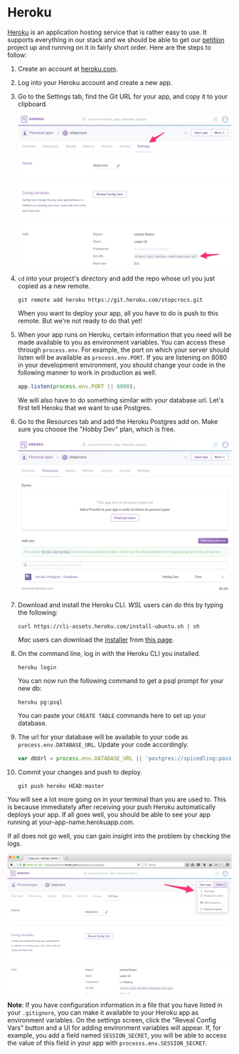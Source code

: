 # Heroku

<a href="https://www.heroku.com">Heroku</a> is an application hosting service that is rather easy to use. It supports everything in our stack and we should be able to get our <a href="../wk7_petition">petition</a> project up and running on it in fairly short order. Here are the steps to follow:

1. Create an account at <a href="https://www.heroku.com">heroku.com</a>.

2. Log into your Heroku account and create a new app.

3. Go to the Settings tab, find the Git URL for your app, and copy it to your clipboard.

    <img src="settings_tab.png" alt="Settings">

4. `cd` into your project's directory and add the repo whose url you just copied as a new remote.

    ```
    git remote add heroku https://git.heroku.com/stopcrocs.git
    ```

    When you want to deploy your app, all you have to do is push to this remote. But we're not ready to do that yet!

5. When your app runs on Heroku, certain information that you need will be made available to you as environment variables. You can access these through `process.env`. For example, the port on which your server should listen will be available as `process.env.PORT`. If you are listening on 8080 in your development environment, you should change your code in the following manner to work in production as well.

    ```js
    app.listen(process.env.PORT || 8080);
    ```
    We will also have to do something similar with your database url. Let's first tell Heroku that we want to use Postgres.

6. Go to the Resources tab and add the Heroku Postgres add on. Make sure you choose the "Hobby Dev" plan, which is free.

    <img src="resources_tab.png" alt="Resources">

7. Download and install the Heroku CLI. *WSL* users can do this by typing the following:
   ```
   curl https://cli-assets.heroku.com/install-ubuntu.sh | sh
   ```
   *Mac* users can download the [installer](https://cli-assets.heroku.com/heroku.pkg) from [this page](https://devcenter.heroku.com/articles/heroku-cli).


8. On the command line, log in with the Heroku CLI you installed.

    ```
    heroku login
    ```

    You can now run the following command to get a psql prompt for your new db:

    ```
    heroku pg:psql
    ```

    You can paste your `CREATE TABLE` commands here to set up your database.

9. The url for your database will be available to your code as `process.env.DATABASE_URL`. Update your code accordingly.

    ```js
    var dbUrl = process.env.DATABASE_URL || 'postgres://spicedling:password@localhost:5432/petition';
    ```
10. Commit your changes and push to deploy.

    ```js
    git push heroku HEAD:master
    ```

You will see a lot more going on in your terminal than you are used to. This is because immediately after receiving your push Heroku automatically deploys your app. If all goes well, you should be able to see your app running at your-app-name.herokuapp.com.

If all does not go well, you can gain insight into the problem by checking the logs.

<img src="logs.png" alt="Logs">

**Note**: If you have configuration information in a file that you have listed in your `.gitignore`, you can make it available to your Heroku app as environment variables. On the settings screen, click the "Reveal Config Vars" button and a UI for adding environment variables will appear. If, for example, you add a field named `SESSION_SECRET`, you will be able to access the value of this field in your app with `processs.env.SESSION_SECRET`.
